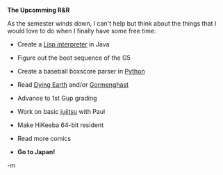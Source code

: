 <strong> The Upcomming R&amp;R </strong>

As the semester winds down, I can't help but think about the things that I would love to do when I finally have some free time:

- Create a <a href="http://www.javaworld.com/javaworld/jw-05-1997/jw-05-indepth.html">Lisp interpreter</a> in Java

- Figure out the boot sequence of the G5

- Create a baseball boxscore parser in <a href="http://www.strout.net/python/pythonvslisp.html">Python</a>

- Read <a href="http://www.amazon.com/exec/obidos/tg/detail/-/0312874561/qid=1100889125/sr=8-1/ref=sr_8_xs_ap_i1_xgl14/102-4933216-3389758?v=glance&amp;s=books&amp;n=507846">Dying Earth</a> and/or <a href="http://www.amazon.com/exec/obidos/tg/detail/-/0879516283/qid=1100889168/sr=1-1/ref=sr_1_1/102-4933216-3389758?v=glance&amp;s=books">Gormenghast</a>

- Advance to 1st Gup grading

- Work on basic <a href="http://en.wikipedia.org/wiki/Brazilian_Jiu-Jitsu">jujitsu</a> with Paul

- Make HiKeeba 64-bit resident

- Read more comics

- <strong>Go to Japan!</strong>

-m